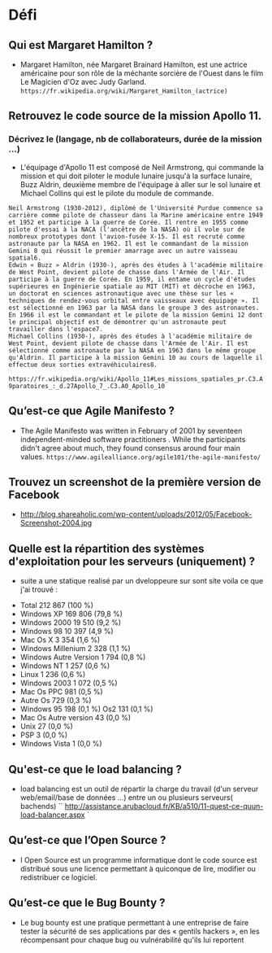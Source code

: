 # Défi
## Qui est Margaret Hamilton ?
- Margaret Hamilton, née Margaret Brainard Hamilton, est une actrice américaine   pour son rôle de la méchante sorcière de l'Ouest dans le film Le Magicien d'Oz avec Judy Garland.
`` https://fr.wikipedia.org/wiki/Margaret_Hamilton_(actrice) ``
## Retrouvez le code source de la mission Apollo 11.

   ### Décrivez le (langage, nb de collaborateurs, durée de la mission ...)
   - L'équipage d'Apollo 11 est composé de Neil Armstrong, qui commande la mission et qui doit piloter le module lunaire jusqu'à la surface lunaire, Buzz Aldrin, deuxième membre de l'équipage à aller sur le sol lunaire et Michael Collins qui est le pilote du module de commande.

    Neil Armstrong (1930-2012), diplômé de l'Université Purdue commence sa carrière comme pilote de chasseur dans la Marine américaine entre 1949 et 1952 et participe à la guerre de Corée. Il rentre en 1955 comme pilote d'essai à la NACA (l'ancêtre de la NASA) où il vole sur de nombreux prototypes dont l'avion-fusée X-15. Il est recruté comme astronaute par la NASA en 1962. Il est le commandant de la mission Gemini 8 qui réussit le premier amarrage avec un autre vaisseau spatial6.
    Edwin « Buzz » Aldrin (1930-), après des études à l'académie militaire de West Point, devient pilote de chasse dans l'Armée de l'Air. Il participe à la guerre de Corée. En 1959, il entame un cycle d'études supérieures en Ingénierie spatiale au MIT (MIT) et décroche en 1963, un doctorat en sciences astronautique avec une thèse sur les « techniques de rendez-vous orbital entre vaisseaux avec équipage ». Il est sélectionné en 1963 par la NASA dans le groupe 3 des astronautes. En 1966 il est le commandant et le pilote de la mission Gemini 12 dont le principal objectif est de démontrer qu'un astronaute peut travailler dans l'espace7.
    Michael Collins (1930-), après des études à l'académie militaire de West Point, devient pilote de chasse dans l'Armée de l'Air. Il est sélectionné comme astronaute par la NASA en 1963 dans le même groupe qu'Aldrin. Il participe à la mission Gemini 10 au cours de laquelle il effectue deux sorties extravéhiculaires8.
``https://fr.wikipedia.org/wiki/Apollo_11#Les_missions_spatiales_pr.C3.A9paratoires_:_d.27Apollo_7_.C3.A0_Apollo_10``
## Qu’est-ce que Agile Manifesto ?

- The Agile Manifesto was written in February of 2001 by seventeen independent-minded software practitioners . While the participants didn't agree about much, they found consensus around four main values.
``https://www.agilealliance.org/agile101/the-agile-manifesto/``
## Trouvez un screenshot de la première version de Facebook
- http://blog.shareaholic.com/wp-content/uploads/2012/05/Facebook-Screenshot-2004.jpg
## Quelle est la répartition des systèmes d'exploitation pour les serveurs (uniquement) ?
- suite a une statique realisé par un dveloppeure sur sont site voila ce que j'ai trouvé :
* Total 212 867 (100 %)
* Windows XP 169 806 (79,8 %)
* Windows 2000 19 510 (9,2 %)
* Windows 98 10 397 (4,9 %)
* Mac Os X 3 354 (1,6 %)
* Windows Millenium 2 328 (1,1 %)
* Windows Autre Version 1 794 (0,8 %)
* Windows NT 1 257 (0,6 %)
* Linux 1 236 (0,6 %)
* Windows 2003 1 072 (0,5 %)
* Mac Os PPC 981 (0,5 %)
* Autre Os 729 (0,3 %)
* Windows 95 198 (0,1 %)
Os2 131 (0,1 %)
* Mac Os Autre version 43 (0,0 %)
* Unix 27 (0,0 %)
* PSP 3 (0,0 %)
* Windows Vista 1 (0,0 %)
## Qu'est-ce que le load balancing ?
* load balancing est un outil de répartir la charge du travail (d'un serveur web/email/base de données ...) entre un ou plusieurs serveurs( bachends)
`` http://assistance.arubacloud.fr/KB/a510/11-quest-ce-quun-load-balancer.aspx `
## Qu’est-ce que l’Open Source ?
- l Open Source est un programme informatique dont le code source est distribué sous une licence permettant à quiconque de lire, modifier ou redistribuer ce logiciel.
## Qu’est-ce que le Bug Bounty ?
- Le bug bounty est une pratique permettant à une entreprise de faire tester la sécurité de ses applications par des « gentils hackers », en les récompensant pour chaque bug ou vulnérabilité qu'ils lui reportent